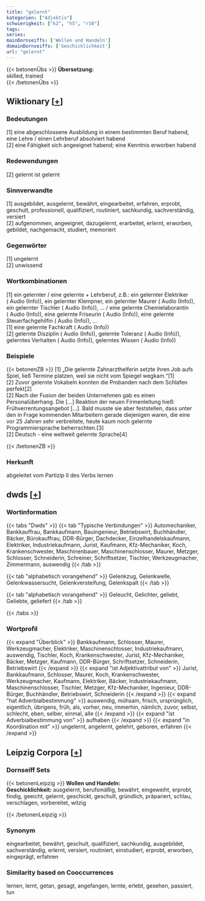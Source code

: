 ```yaml
---
title: "gelernt"
kategorien: ["Adjektiv"]
schwierigkeit: ["k2", "h5", "r10"]
tags:
series:
mainDornseiffs: ['Wollen und Handeln']
domainDornseiffs: ['Geschicklichkeit']
url: "gelernt"
---
```


{{< betonenÜbs >}}
**Übersetzung:**  
skilled, trained  
{{< /betonenÜbs >}}

## Wiktionary [[+](https://de.wiktionary.org/wiki/gelernt)]

### Bedeutungen
[1] eine abgeschlossene Ausbildung in einem bestimmten Beruf habend, eine Lehre / einen Lehrberuf absolviert habend  
[2] eine Fähigkeit sich angeeignet habend; eine Kenntnis erworben habend  

### Redewendungen
[2] gelernt ist gelernt  

### Sinnverwandte
[1] ausgebildet, ausgelernt, bewährt, eingearbeitet, erfahren, erprobt, geschult, professionell, qualifiziert, routiniert, sachkundig, sachverständig, versiert  
[2] aufgenommen, angeeignet, dazugelernt, erarbeitet, erlernt, erworben, gebildet, nachgemacht, studiert, memoriert  

### Gegenwörter
[1] ungelernt  
[2] unwissend  

### Wortkombinationen
[1] ein gelernter / eine gelernte + Lehrberuf, z.B.: ein gelernter Elektriker ( Audio (Info)), ein gelernter Klempner, ein gelernter Maurer ( Audio (Info)), ein gelernter Tischler ( Audio (Info)), … / eine gelernte Chemielaborantin ( Audio (Info)), eine gelernte Friseurin ( Audio (Info)), eine gelernte Steuerfachgehilfin ( Audio (Info)), …  
[1] eine gelernte Fachkraft ( Audio (Info))  
[2] gelernte Disziplin ( Audio (Info)), gelernte Toleranz ( Audio (Info)), gelerntes Verhalten ( Audio (Info)), gelerntes Wissen ( Audio (Info))  

### Beispiele
{{< betonenZB >}}
[1] „Die gelernte Zahnarzthelferin setzte ihren Job aufs Spiel, ließ Termine platzen, weil sie nicht vom Spiegel wegkam.“[1]  
[2] Zuvor gelernte Vokabeln konnten die Probanden nach dem Schlafen perfekt[2]  
[2] Nach der Fusion der beiden Unternehmen gab es einen Personalüberhang. Die […] Reaktion der neuen Firmenleitung hieß: Frühverrentungsangebot […]. Bald musste sie aber feststellen, dass unter den in Frage kommenden Mitarbeitern gerade diejenigen waren, die eine vor 25 Jahren sehr verbreitete, heute kaum noch gelernte Programmiersprache beherrschten.[3]  
[2] Deutsch - eine weltweit gelernte Sprache[4]  

{{< /betonenZB >}}
### Herkunft
abgeleitet vom Partizip II des Verbs lernen  



## dwds [[+](https://www.dwds.de/wb/gelernt)]

### Wortinformation
{{< tabs "Dwds" >}}
{{< tab "Typische Verbindungen" >}}
Automechaniker, Bankkauffrau, Bankkaufmann, Bauingenieur, Betriebswirt, Buchhändler, Bäcker, Bürokauffrau, DDR-Bürger, Dachdecker, Einzelhandelskaufmann, Elektriker, Industriekaufmann, Jurist, Kaufmann, Kfz-Mechaniker, Koch, Krankenschwester, Maschinenbauer, Maschinenschlosser, Maurer, Metzger, Schlosser, Schneiderin, Schreiner, Schriftsetzer, Tischler, Werkzeugmacher, Zimmermann, auswendig
{{< /tab >}}

{{< tab "alphabetisch vorangehend" >}}
Gelenkzug, Gelenkwelle, Gelenkwassersucht, Gelenkversteifung, Gelenkspalt
{{< /tab >}}

{{< tab "alphabetisch vorangehend" >}}
Geleucht, Gelichter, geliebt, Geliebte, geliefert
{{< /tab >}}

{{< /tabs >}}

### Wortprofil
{{< expand "Überblick" >}} Bankkaufmann, Schlosser, Maurer, Werkzeugmacher, Elektriker, Maschinenschlosser, Industriekaufmann, auswendig, Tischler, Koch, Krankenschwester, Jurist, Kfz-Mechaniker, Bäcker, Metzger, Kaufmann, DDR-Bürger, Schriftsetzer, Schneiderin, Betriebswirt {{< /expand >}}
{{< expand "ist Adjektivattribut von" >}} Jurist, Bankkaufmann, Schlosser, Maurer, Koch, Krankenschwester, Werkzeugmacher, Kaufmann, Elektriker, Bäcker, Industriekaufmann, Maschinenschlosser, Tischler, Metzger, Kfz-Mechaniker, Ingenieur, DDR-Bürger, Buchhändler, Betriebswirt, Schneiderin {{< /expand >}}
{{< expand "hat Adverbialbestimmung" >}} auswendig, mühsam, frisch, ursprünglich, eigentlich, übrigens, früh, als, vorher, neu, immerhin, nämlich, zuvor, selbst, schlecht, eben, selber, einmal, alle {{< /expand >}}
{{< expand "ist Adverbialbestimmung von" >}} aufhaben {{< /expand >}}
{{< expand "in Koordination mit" >}} ungelernt, angelernt, gelehrt, geboren, erfahren {{< /expand >}}

## Leipzig Corpora [[+](https://corpora.uni-leipzig.de/en/res?word=gelernt&corpusId=deu_newscrawl-public_2018)]

### Dornseiff Sets
{{< betonenLeipzig >}}
**Wollen und Handeln:**  
**Geschicklichkeit:** ausgelernt, berufsmäßig, bewährt, eingeweiht, erprobt, findig, geeicht, gelernt, geschickt, geschult, gründlich, präpariert, schlau, verschlagen, vorbereitet, witzig  

{{< /betonenLeipzig >}}

### Synonym
eingearbeitet, bewährt, geschult, qualifiziert, sachkundig, ausgebildet, sachverständig, erlernt, versiert, routiniert, einstudiert, erprobt, erworben, eingeprägt, erfahren


### Similarity based on Cooccurrences
lernen, lernt, getan, gesagt, angefangen, lernte, erlebt, gesehen, passiert, tun

